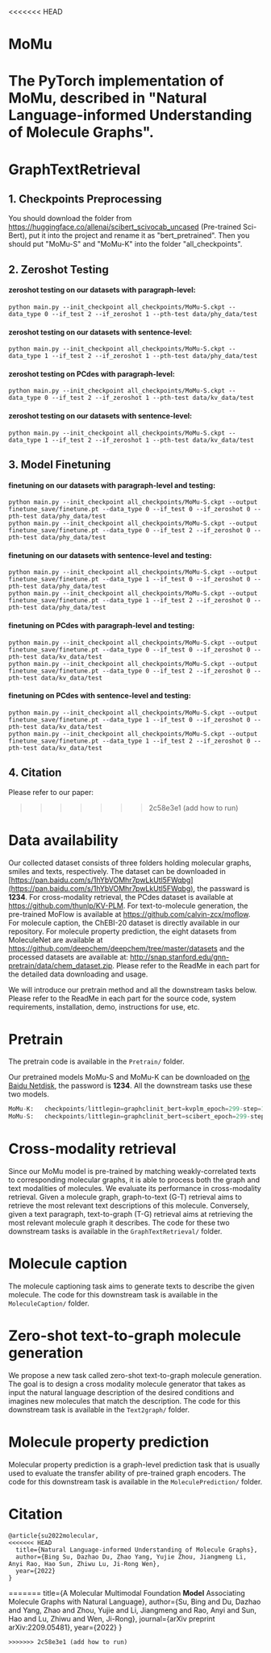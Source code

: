 <<<<<<< HEAD
# MoMu

The PyTorch implementation of MoMu, described in "Natural Language-informed Understanding of Molecule Graphs".
=======

# GraphTextRetrieval

## 1. Checkpoints Preprocessing
You should download the folder from <https://huggingface.co/allenai/scibert_scivocab_uncased> (Pre-trained Sci-Bert), put it into the project and rename it as "bert_pretrained". Then you should put "MoMu-S" and "MoMu-K" into the folder "all_checkpoints".

## 2. Zeroshot Testing
#### zeroshot testing on our datasets with paragraph-level:
```
python main.py --init_checkpoint all_checkpoints/MoMu-S.ckpt --data_type 0 --if_test 2 --if_zeroshot 1 --pth-test data/phy_data/test
```
#### zeroshot testing on our datasets with sentence-level:
```
python main.py --init_checkpoint all_checkpoints/MoMu-S.ckpt --data_type 1 --if_test 2 --if_zeroshot 1 --pth-test data/phy_data/test
```
#### zeroshot testing on PCdes with paragraph-level:
```
python main.py --init_checkpoint all_checkpoints/MoMu-S.ckpt --data_type 0 --if_test 2 --if_zeroshot 1 --pth-test data/kv_data/test
```
#### zeroshot testing on our datasets with sentence-level:
```
python main.py --init_checkpoint all_checkpoints/MoMu-S.ckpt --data_type 1 --if_test 2 --if_zeroshot 1 --pth-test data/kv_data/test
```
## 3. Model Finetuning
#### finetuning on our datasets with paragraph-level and testing:
```
python main.py --init_checkpoint all_checkpoints/MoMu-S.ckpt --output finetune_save/finetune.pt --data_type 0 --if_test 0 --if_zeroshot 0 --pth-test data/phy_data/test
python main.py --init_checkpoint all_checkpoints/MoMu-S.ckpt --output finetune_save/finetune.pt --data_type 0 --if_test 2 --if_zeroshot 0 --pth-test data/phy_data/test
```
#### finetuning on our datasets with sentence-level and testing:
```
python main.py --init_checkpoint all_checkpoints/MoMu-S.ckpt --output finetune_save/finetune.pt --data_type 1 --if_test 0 --if_zeroshot 0 --pth-test data/phy_data/test
python main.py --init_checkpoint all_checkpoints/MoMu-S.ckpt --output finetune_save/finetune.pt --data_type 1 --if_test 2 --if_zeroshot 0 --pth-test data/phy_data/test
```
#### finetuning on PCdes with paragraph-level and testing:
```
python main.py --init_checkpoint all_checkpoints/MoMu-S.ckpt --output finetune_save/finetune.pt --data_type 0 --if_test 0 --if_zeroshot 0 --pth-test data/kv_data/test
python main.py --init_checkpoint all_checkpoints/MoMu-S.ckpt --output finetune_save/finetune.pt --data_type 0 --if_test 2 --if_zeroshot 0 --pth-test data/kv_data/test
```
#### finetuning on PCdes with sentence-level and testing:
```
python main.py --init_checkpoint all_checkpoints/MoMu-S.ckpt --output finetune_save/finetune.pt --data_type 1 --if_test 0 --if_zeroshot 0 --pth-test data/kv_data/test
python main.py --init_checkpoint all_checkpoints/MoMu-S.ckpt --output finetune_save/finetune.pt --data_type 1 --if_test 2 --if_zeroshot 0 --pth-test data/kv_data/test
```

## 4. Citation
Please refer to our paper:
>>>>>>> 2c58e3e1 (add how to run)

# Data availability

Our collected dataset consists of three folders holding molecular graphs, smiles and texts, respectively. The dataset can be downloaded in [https://pan.baidu.com/s/1hYbVOMhr7pwLkUtl5FWqbg](https://pan.baidu.com/s/1hYbVOMhr7pwLkUtl5FWqbg), the passward is **1234**. 
For cross-modality retrieval, the PCdes dataset is available at https://github.com/thunlp/KV-PLM. For text-to-molecule generation, the pre-trained MoFlow is available at https://github.com/calvin-zcx/moflow. For molecule caption, the ChEBI-20 dataset is directly available in our repository. For molecule property prediction, the eight datasets from MoleculeNet are available at https://github.com/deepchem/deepchem/tree/master/datasets and the processed datasets are available at: http://snap.stanford.edu/gnn-pretrain/data/chem_dataset.zip. Please refer to the ReadMe in each part for the detailed data downloading and usage.

We will introduce our pretrain method and all the downstream tasks below. Please refer to the ReadMe in each part for the source code, system requirements, installation, demo, instructions for use, etc. 

# Pretrain

The pretrain code is available in the `Pretrain/` folder.

Our pretrained models MoMu-S and MoMu-K can be downloaded on [the Baidu Netdisk](https://pan.baidu.com/s/1jvMP_ysQGTMd_2sTLUD45A), the password is **1234**. All the downstream tasks use these two models.

```python
MoMu-K:   checkpoints/littlegin=graphclinit_bert=kvplm_epoch=299-step=18300.ckpt
MoMu-S:   checkpoints/littlegin=graphclinit_bert=scibert_epoch=299-step=18300.ckpt
```

# Cross-modality retrieval

Since our MoMu model is pre-trained by matching weakly-correlated texts to corresponding molecular graphs, it is able to process both the graph and text modalities of molecules. We evaluate its performance in cross-modality retrieval. Given a molecule graph, graph-to-text (G-T) retrieval aims to retrieve the most relevant text descriptions of this molecule. Conversely, given a text paragraph, text-to-graph (T-G) retrieval aims at retrieving the most relevant molecule graph it describes. The code for these two downstream tasks is available in the `GraphTextRetrieval/` folder.

# Molecule caption

The molecule captioning task aims to generate texts to describe the given molecule. The code for this downstream task is available in the `MoleculeCaption/` folder.

# Zero-shot text-to-graph molecule generation

We propose a new task called zero-shot text-to-graph molecule generation. The goal is to design a cross modality molecule generator that takes as input the natural language description of the desired conditions and imagines new molecules that match the description. The code for this downstream task is available in the `Text2graph/` folder.

# Molecule property prediction

Molecular property prediction is a graph-level prediction task that is usually used to evaluate the transfer ability of pre-trained graph encoders. The code for this downstream task is available in the `MoleculePrediction/` folder.

# Citation

```
@article{su2022molecular,
<<<<<<< HEAD
  title={Natural Language-informed Understanding of Molecule Graphs},
  author={Bing Su, Dazhao Du, Zhao Yang, Yujie Zhou, Jiangmeng Li, Anyi Rao, Hao Sun, Zhiwu Lu, Ji-Rong Wen},
  year={2022}
}
```
=======
  title={A Molecular Multimodal Foundation **Model** Associating Molecule Graphs with Natural Language},
  author={Su, Bing and Du, Dazhao and Yang, Zhao and Zhou, Yujie and Li, Jiangmeng and Rao, Anyi and Sun, Hao and Lu, Zhiwu and Wen, Ji-Rong},
  journal={arXiv preprint arXiv:2209.05481},
  year={2022}
}
```
>>>>>>> 2c58e3e1 (add how to run)
